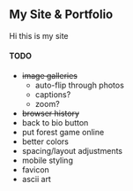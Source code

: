 ## My Site & Portfolio

Hi this is my site

#### TODO
- ~~image galleries~~
  - auto-flip through photos
  - captions?
  - zoom?
- ~~browser history~~
- back to bio button
- put forest game online
- better colors
- spacing/layout adjustments
- mobile styling
- favicon
- ascii art
